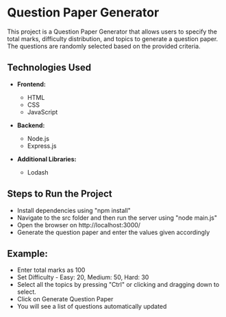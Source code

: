 # Question Paper Generator

This project is a Question Paper Generator that allows users to specify the total marks, difficulty distribution, and topics to generate a question paper. The questions are randomly selected based on the provided criteria.

## Technologies Used

- **Frontend:**
  - HTML
  - CSS
  - JavaScript

- **Backend:**
  - Node.js
  - Express.js

- **Additional Libraries:**
  - Lodash

## Steps to Run the Project
- Install dependencies using "npm install"
- Navigate to the src folder and then run the server using "node main.js"
- Open the browser on http://localhost:3000/
- Generate the question paper and enter the values given accordingly

## Example:
- Enter total marks as 100
- Set Difficulty - Easy: 20, Medium: 50, Hard: 30
- Select all the topics by pressing "Ctrl" or clicking and dragging down to select.
- Click on Generate Question Paper
- You will see a list of questions automatically updated
